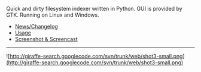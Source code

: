 Quick and dirty filesystem indexer written in Python. GUI is provided by GTK. Running on Linux and Windows.

  * [News/Changelog](News.md)
  * [Usage](Usage.md)
  * [Screenshot & Screencast](ScreenshotAndVideo.md)


---


![http://giraffe-search.googlecode.com/svn/trunk/web/shot3-small.png](http://giraffe-search.googlecode.com/svn/trunk/web/shot3-small.png)